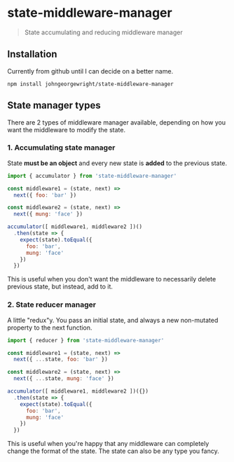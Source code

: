 # state-middleware-manager
> State accumulating and reducing middleware manager

## Installation
Currently from github until I can decide on a better name.

```
npm install johngeorgewright/state-middleware-manager
```

## State manager types
There are 2 types of middleware manager available, depending on how you want the
middleware to modify the state.

### 1. Accumulating state manager
State **must be an object** and every new state is **added** to the previous
state.

```javascript
import { accumulator } from 'state-middleware-manager'

const middleware1 = (state, next) =>
  next({ foo: 'bar' })

const middleware2 = (state, next) =>
  next({ mung: 'face' })

accumulator([ middleware1, middleware2 ])()
  .then(state => {
    expect(state).toEqual({
      foo: 'bar',
      mung: 'face'
    })
  })
```

This is useful when you don't want the middleware to necessarily delete previous
state, but instead, add to it.

### 2. State reducer manager
A little "redux"y. You pass an initial state, and always a new non-mutated
property to the next function.

```javascript
import { reducer } from 'state-middleware-manager'

const middleware1 = (state, next) =>
  next({ ...state, foo: 'bar' })

const middleware2 = (state, next) =>
  next({ ...state, mung: 'face' })

accumulator([ middleware1, middleware2 ])({})
  .then(state => {
    expect(state).toEqual({
      foo: 'bar',
      mung: 'face'
    })
  })
```

This is useful when you're happy that any middleware can completely change the
format of the state. The state can also be any type you fancy.
